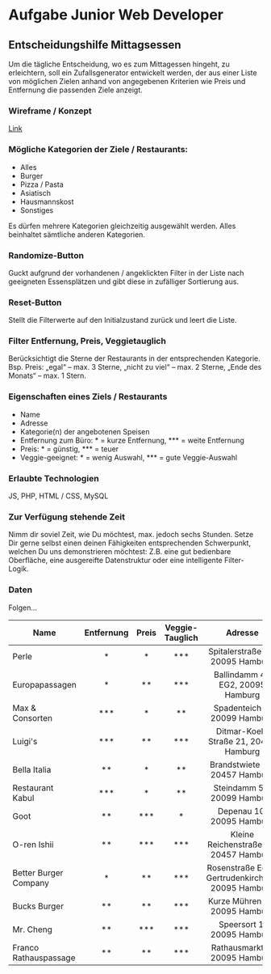 # Aufgabe Junior Web Developer

## Entscheidungshilfe Mittagsessen

Um die tägliche Entscheidung, wo es zum Mittagessen hingeht, zu erleichtern, soll ein Zufallsgenerator entwickelt werden, der aus einer Liste von möglichen Zielen anhand von angegebenen Kriterien wie Preis und Entfernung die passenden Ziele anzeigt.

### Wireframe / Konzept

[Link](https://bit.ly/3bpFlyG)

### Mögliche Kategorien der Ziele / Restaurants:

- Alles
- Burger
- Pizza / Pasta
- Asiatisch
- Hausmannskost
- Sonstiges

Es dürfen mehrere Kategorien gleichzeitig ausgewählt werden. Alles beinhaltet sämtliche anderen Kategorien.

### Randomize-Button

Guckt aufgrund der vorhandenen / angeklickten Filter in der Liste nach geeigneten Essensplätzen und gibt diese in zufälliger Sortierung aus.

### Reset-Button

Stellt die Filterwerte auf den Initialzustand zurück und leert die Liste.

### Filter Entfernung, Preis, Veggietauglich

Berücksichtigt die Sterne der Restaurants in der entsprechenden Kategorie. Bsp. Preis: „egal“ – max. 3 Sterne, „nicht zu viel“ – max. 2 Sterne, „Ende des Monats“ – max. 1 Stern.

### Eigenschaften eines Ziels / Restaurants

- Name
- Adresse
- Kategorie(n) der angebotenen Speisen
- Entfernung zum Büro: \* = kurze Entfernung, \*\*\* = weite Entfernung
- Preis: \* = günstig, \*\*\* = teuer
- Veggie-geeignet: \* = wenig Auswahl, \*\*\* = gute Veggie-Auswahl

### Erlaubte Technologien

JS, PHP, HTML / CSS, MySQL

### Zur Verfügung stehende Zeit

Nimm dir soviel Zeit, wie Du möchtest, max. jedoch sechs Stunden. Setze Dir gerne selbst einen deinen Fähigkeiten entsprechenden Schwerpunkt, welchen Du uns demonstrieren möchtest: Z.B. eine gut bedienbare Oberfläche, eine ausgereifte Datenstruktur oder eine intelligente Filter-Logik.

### Daten

Folgen...

| Name                  | Entfernung | Preis  | Veggie-Tauglich |                      Adresse                       | Kategorie     |
| --------------------- | :--------: | :----: | :-------------: | :------------------------------------------------: | :------------ |
| Perle                 |     \*     |   \*   |     \*\*\*      |          Spitalerstraße 22, 20095 Hamburg          | Alles         |
| Europapassagen        |     \*     |  \*\*  |     \*\*\*      |          Ballindamm 40 EG2, 20095 Hamburg          | Alles         |
| Max & Consorten       |   \*\*\*   |   \*   |      \*\*       |            Spadenteich 1, 20099 Hamburg            | Hausmannskost |
| Luigi's               |   \*\*\*   |  \*\*  |     \*\*\*      |        Ditmar-Koel-Straße 21, 20459 Hamburg        | Pizza/Pasta   |
| Bella Italia          |    \*\*    |   \*   |      \*\*       |           Brandstwiete 58, 20457 Hamburg           | Pizza/Pasta   |
| Restaurant Kabul      |   \*\*\*   |   \*   |      \*\*       |            Steindamm 53, 20099 Hamburg             | Sonstiges     |
| Goot                  |    \*\*    | \*\*\* |       \*        |             Depenau 10, 20095 Hamburg              | Hausmannskost |
| O-ren Ishii           |    \*\*    | \*\*\* |     \*\*\*      |       Kleine Reichenstraße 18, 20457 Hamburg       | Asiatisch     |
| Better Burger Company |     \*     |  \*\*  |     \*\*\*      | Rosenstraße Ecke, Gertrudenkirchhof, 20095 Hamburg | Burger        |
| Bucks Burger          |    \*\*    |  \*\*  |     \*\*\*      |           Kurze Mühren 13, 20095 Hamburg           | Burger        |
| Mr. Cheng             |    \*\*    | \*\*\* |     \*\*\*      |             Speersort 1, 20095 Hamburg             | Asiatisch     |
| Franco Rathauspassage |    \*\*    |  \*\*  |     \*\*\*      |           Rathausmarkt 7, 20095 Hamburg            | Pizza/Pasta   |
